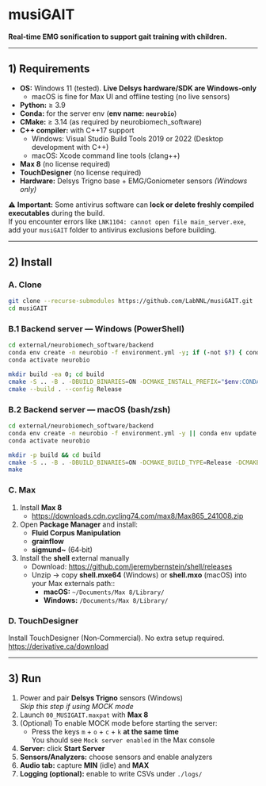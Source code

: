 # musiGAIT

**Real‑time EMG sonification to support gait training with children.**

---

## 1) Requirements

* **OS:** Windows 11 (tested). **Live Delsys hardware/SDK are Windows-only**
  * macOS is fine for Max UI and offline testing (no live sensors)
* **Python:** ≥ 3.9
* **Conda:** for the server env (**env name: `neurobio`**)
* **CMake:** ≥ 3.14 (as required by neurobiomech_software)
* **C++ compiler:** with C++17 support 
  * Windows: Visual Studio Build Tools 2019 or 2022 (Desktop development with C++)
  * macOS: Xcode command line tools (clang++)
* **Max 8** (no license required)
* **TouchDesigner** (no license required)
* **Hardware:** Delsys Trigno base + EMG/Goniometer sensors _(Windows only)_

⚠️ **Important:** Some antivirus software can **lock or delete freshly compiled executables** during the build.  
If you encounter errors like `LNK1104: cannot open file main_server.exe`, add your `musiGAIT` folder to antivirus exclusions before building.

---

## 2) Install

### A. Clone

```bash
git clone --recurse-submodules https://github.com/LabNNL/musiGAIT.git
cd musiGAIT
```

### B.1 Backend server — Windows (PowerShell)

```bash
cd external/neurobiomech_software/backend
conda env create -n neurobio -f environment.yml -y; if (-not $?) { conda env update -n neurobio -f environment.yml --prune -y }
conda activate neurobio

mkdir build -ea 0; cd build
cmake -S .. -B . -DBUILD_BINARIES=ON -DCMAKE_INSTALL_PREFIX="$env:CONDA_PREFIX"
cmake --build . --config Release
```

### B.2 Backend server — macOS (bash/zsh)

```bash
cd external/neurobiomech_software/backend
conda env create -n neurobio -f environment.yml -y || conda env update -n neurobio -f environment.yml --prune -y
conda activate neurobio

mkdir -p build && cd build
cmake -S .. -B . -DBUILD_BINARIES=ON -DCMAKE_BUILD_TYPE=Release -DCMAKE_INSTALL_PREFIX="$CONDA_PREFIX"
make
```

### C. Max

1. Install **Max 8**
	* https://downloads.cdn.cycling74.com/max8/Max865_241008.zip
2. Open **Package Manager** and install:
	* **Fluid Corpus Manipulation**
	* **grainflow**
	* **sigmund~** (64‑bit)
3. Install the **shell** external manually
	* Download: https://github.com/jeremybernstein/shell/releases
	* Unzip → copy **shell.mxe64** (Windows) or **shell.mxo** (macOS) into your Max externals path::
		* **macOS:** `~/Documents/Max 8/Library/`
		* **Windows:** `/Documents/Max 8/Library/`

### D. TouchDesigner

Install TouchDesigner (Non‑Commercial). No extra setup required.  
https://derivative.ca/download

---

## 3) Run

1. Power and pair **Delsys Trigno** sensors (Windows)  
	 _Skip this step if using MOCK mode_
2. Launch `00_MUSIGAIT.maxpat` with **Max 8**
3. (Optional) To enable MOCK mode before starting the server:
	 * Press the keys `m` + `o` + `c` + `k` **at the same time**  
   You should see `Mock server enabled` in the Max console
3. **Server:** click **Start Server**
4. **Sensors/Analyzers:** choose sensors and enable analyzers
5. **Audio tab:** capture **MIN** (idle) and **MAX**
6. **Logging (optional):** enable to write CSVs under `./logs/`
